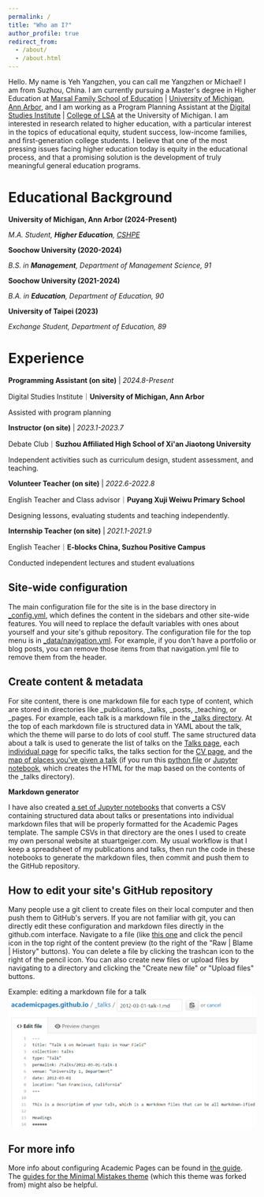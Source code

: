 ```yaml
---
permalink: /
title: "Who am I?"
author_profile: true
redirect_from: 
  - /about/
  - /about.html
---
```


Hello. My name is Yeh Yangzhen, you can call me Yangzhen or Michael! I am from Suzhou, China. 
I am currently pursuing a Master's degree in Higher Education at [Marsal Family School of Education](https://marsal.umich.edu/) |  [University of Michigan, Ann Arbor](https://umich.edu/), and I am working as a Program Planning Assistant at the [Digital Studies Institute](https://www.digitalstudies.umich.edu/) | [College of LSA](https://lsa.umich.edu/) at the University of Michigan. 
I am interested in research related to higher education, with a particular interest in the topics of educational equity, student success, low-income families, and first-generation college students. I believe that one of the most pressing issues facing higher education today is equity in the educational process, and that a promising solution is the development of truly meaningful general education programs.

Educational Background
======
**University of Michigan, Ann Arbor (2024-Present)**

_M.A. Student, **Higher Education**, [CSHPE](https://marsal.umich.edu/academics-admissions/cshpe)_


**Soochow University (2020-2024)**

_B.S. in **Management**, Department of Management Science, 91_


**Soochow University (2021-2024)**

_B.A. in **Education**, Department of Education, 90_


**University of Taipei (2023)**

_Exchange Student, Department of Education, 89_

Experience
======
**Programming Assistant (on site)** | _2024.8-Present_

Digital Studies Institute｜**University of Michigan, Ann Arbor**

Assisted with program planning


**Instructor (on site)** | _2023.1-2023.7_

Debate Club｜**Suzhou Affiliated High School of Xi'an Jiaotong University**

Independent activities such as curriculum design, student assessment, and teaching.


**Volunteer Teacher (on site)** | _2022.6-2022.8_

English Teacher and Class advisor｜**Puyang Xuji Weiwu Primary School**

Designing lessons, evaluating students and teaching independently.


**Internship Teacher (on site)** | _2021.1-2021.9_

English Teacher｜**E-blocks China, Suzhou Positive Campus**

Conducted independent lectures and student evaluations

Site-wide configuration
------
The main configuration file for the site is in the base directory in [_config.yml](https://github.com/academicpages/academicpages.github.io/blob/master/_config.yml), which defines the content in the sidebars and other site-wide features. You will need to replace the default variables with ones about yourself and your site's github repository. The configuration file for the top menu is in [_data/navigation.yml](https://github.com/academicpages/academicpages.github.io/blob/master/_data/navigation.yml). For example, if you don't have a portfolio or blog posts, you can remove those items from that navigation.yml file to remove them from the header. 

Create content & metadata
------
For site content, there is one markdown file for each type of content, which are stored in directories like _publications, _talks, _posts, _teaching, or _pages. For example, each talk is a markdown file in the [_talks directory](https://github.com/academicpages/academicpages.github.io/tree/master/_talks). At the top of each markdown file is structured data in YAML about the talk, which the theme will parse to do lots of cool stuff. The same structured data about a talk is used to generate the list of talks on the [Talks page](https://academicpages.github.io/talks), each [individual page](https://academicpages.github.io/talks/2012-03-01-talk-1) for specific talks, the talks section for the [CV page](https://academicpages.github.io/cv), and the [map of places you've given a talk](https://academicpages.github.io/talkmap.html) (if you run this [python file](https://github.com/academicpages/academicpages.github.io/blob/master/talkmap.py) or [Jupyter notebook](https://github.com/academicpages/academicpages.github.io/blob/master/talkmap.ipynb), which creates the HTML for the map based on the contents of the _talks directory).

**Markdown generator**

I have also created [a set of Jupyter notebooks](https://github.com/academicpages/academicpages.github.io/tree/master/markdown_generator
) that converts a CSV containing structured data about talks or presentations into individual markdown files that will be properly formatted for the Academic Pages template. The sample CSVs in that directory are the ones I used to create my own personal website at stuartgeiger.com. My usual workflow is that I keep a spreadsheet of my publications and talks, then run the code in these notebooks to generate the markdown files, then commit and push them to the GitHub repository.

How to edit your site's GitHub repository
------
Many people use a git client to create files on their local computer and then push them to GitHub's servers. If you are not familiar with git, you can directly edit these configuration and markdown files directly in the github.com interface. Navigate to a file (like [this one](https://github.com/academicpages/academicpages.github.io/blob/master/_talks/2012-03-01-talk-1.md) and click the pencil icon in the top right of the content preview (to the right of the "Raw | Blame | History" buttons). You can delete a file by clicking the trashcan icon to the right of the pencil icon. You can also create new files or upload files by navigating to a directory and clicking the "Create new file" or "Upload files" buttons. 

Example: editing a markdown file for a talk
![Editing a markdown file for a talk](/images/editing-talk.png)

For more info
------
More info about configuring Academic Pages can be found in [the guide](https://academicpages.github.io/markdown/). The [guides for the Minimal Mistakes theme](https://mmistakes.github.io/minimal-mistakes/docs/configuration/) (which this theme was forked from) might also be helpful.

